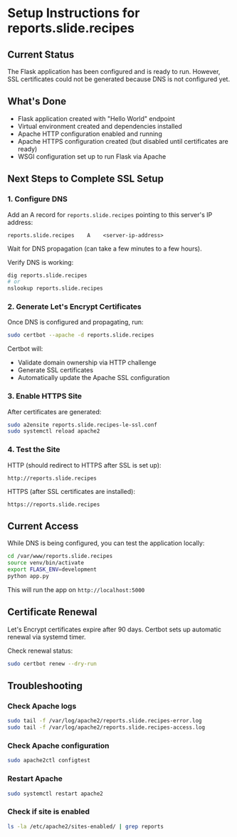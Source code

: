 # Setup Instructions for reports.slide.recipes

## Current Status

The Flask application has been configured and is ready to run. However, SSL certificates could not be generated because DNS is not configured yet.

## What's Done

- Flask application created with "Hello World" endpoint
- Virtual environment created and dependencies installed
- Apache HTTP configuration enabled and running
- Apache HTTPS configuration created (but disabled until certificates are ready)
- WSGI configuration set up to run Flask via Apache

## Next Steps to Complete SSL Setup

### 1. Configure DNS

Add an A record for `reports.slide.recipes` pointing to this server's IP address:

```
reports.slide.recipes    A    <server-ip-address>
```

Wait for DNS propagation (can take a few minutes to a few hours).

Verify DNS is working:
```bash
dig reports.slide.recipes
# or
nslookup reports.slide.recipes
```

### 2. Generate Let's Encrypt Certificates

Once DNS is configured and propagating, run:

```bash
sudo certbot --apache -d reports.slide.recipes
```

Certbot will:
- Validate domain ownership via HTTP challenge
- Generate SSL certificates
- Automatically update the Apache SSL configuration

### 3. Enable HTTPS Site

After certificates are generated:

```bash
sudo a2ensite reports.slide.recipes-le-ssl.conf
sudo systemctl reload apache2
```

### 4. Test the Site

HTTP (should redirect to HTTPS after SSL is set up):
```
http://reports.slide.recipes
```

HTTPS (after SSL certificates are installed):
```
https://reports.slide.recipes
```

## Current Access

While DNS is being configured, you can test the application locally:

```bash
cd /var/www/reports.slide.recipes
source venv/bin/activate
export FLASK_ENV=development
python app.py
```

This will run the app on `http://localhost:5000`

## Certificate Renewal

Let's Encrypt certificates expire after 90 days. Certbot sets up automatic renewal via systemd timer.

Check renewal status:
```bash
sudo certbot renew --dry-run
```

## Troubleshooting

### Check Apache logs
```bash
sudo tail -f /var/log/apache2/reports.slide.recipes-error.log
sudo tail -f /var/log/apache2/reports.slide.recipes-access.log
```

### Check Apache configuration
```bash
sudo apache2ctl configtest
```

### Restart Apache
```bash
sudo systemctl restart apache2
```

### Check if site is enabled
```bash
ls -la /etc/apache2/sites-enabled/ | grep reports
```

